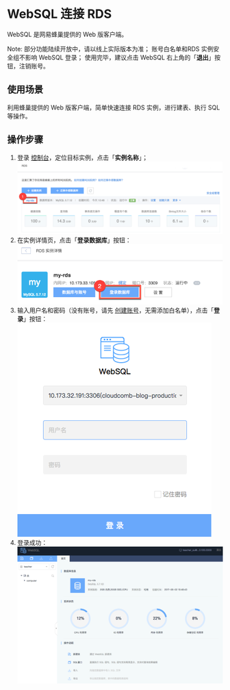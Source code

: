 # WebSQL 连接 RDS

WebSQL 是网易蜂巢提供的 Web 版客户端。

<span>Note:</span>
部分功能陆续开放中，请以线上实际版本为准；
账号白名单和RDS 实例安全组不影响 WebSQL 登录；
使用完毕，建议点击 WebSQL 右上角的「**退出**」按钮，注销账号。

## 使用场景

利用蜂巢提供的 Web 版客户端，简单快速连接 RDS 实例，进行建表、执行 SQL 等操作。

## 操作步骤

1. 登录 [控制台](https://c.163.com/dashboard#/m/rds/)，定位目标实例，点击「**实例名称**」；
![](../../image/使用指南-实例-点击名称.png)
2. 在实例详情页，点击「**登录数据库**」按钮：
![](../../image/使用指南-连接实例-WebSQL-入口.png)
3. 输入用户名和密码（没有账号，请先 [创建账号](../md.html#!平台服务/RDS/使用指南/账号/创建RDS账号.md)，无需添加白名单），点击「**登录**」按钮：
![](../../image/使用指南-连接实例-WebSQL-登录.png)
4. 登录成功：
![](../../image/使用指南-连接实例-WebSQL-详情.png)
